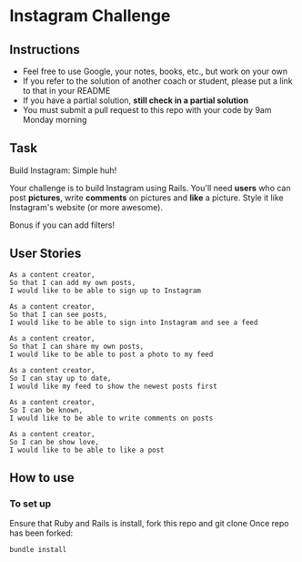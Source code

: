 Instagram Challenge
===================

## Instructions

* Feel free to use Google, your notes, books, etc., but work on your own
* If you refer to the solution of another coach or student, please put a link to that in your README
* If you have a partial solution, **still check in a partial solution**
* You must submit a pull request to this repo with your code by 9am Monday morning

## Task

Build Instagram: Simple huh!

Your challenge is to build Instagram using Rails. You'll need **users** who can post **pictures**, write **comments** on pictures and **like** a picture. Style it like Instagram's website (or more awesome).

Bonus if you can add filters!

## User Stories
```
As a content creator, 
So that I can add my own posts,
I would like to be able to sign up to Instagram
```
```
As a content creator, 
So that I can see posts, 
I would like to be able to sign into Instagram and see a feed
```
```
As a content creator, 
So that I can share my own posts,
I would like to be able to post a photo to my feed
```
```
As a content creator, 
So I can stay up to date,
I would like my feed to show the newest posts first
```
```
As a content creator, 
So I can be known, 
I would like to be able to write comments on posts
```
```
As a content creator, 
So I can be show love, 
I would like to be able to like a post
```


## How to use

### To set up
Ensure that Ruby and Rails is install, fork this repo and git clone
Once repo has been forked:
```
bundle install
```



<!-- Things you may want to cover:

* System dependencies

* Configuration

* Database creation

* Database initialization

* How to run the test suite

* Services (job queues, cache servers, search engines, etc.)

* Deployment instructions

* ... -->

